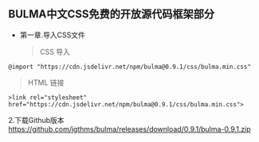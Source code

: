 ## BULMA中文CSS免费的开放源代码框架部分
* 第一章.导入CSS文件
  >CSS 导入
```
@import "https://cdn.jsdelivr.net/npm/bulma@0.9.1/css/bulma.min.css"
```
  >HTML 链接
```
>link rel="stylesheet" href="https://cdn.jsdelivr.net/npm/bulma@0.9.1/css/bulma.min.css">
```
2.下载Github版本
https://github.com/jgthms/bulma/releases/download/0.9.1/bulma-0.9.1.zip
